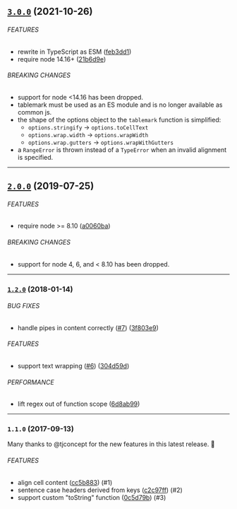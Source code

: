 ## [`3.0.0`](https://github.com/citycide/tablemark/compare/v2.0.0...v3.0.0) (2021-10-26)

###### FEATURES

* rewrite in TypeScript as ESM ([feb3dd1](https://github.com/citycide/tablemark/commit/feb3dd1))
* require node 14.16+ ([21b6d9e](https://github.com/citycide/tablemark/commit/21b6d9e))


###### BREAKING CHANGES

* support for node <14.16 has been dropped.
* tablemark must be used as an ES module and is no longer available as common js.
* the shape of the options object to the `tablemark` function is simplified:
  * `options.stringify` &rarr; `options.toCellText`
  * `options.wrap.width` &rarr; `options.wrapWidth`
  * `options.wrap.gutters` &rarr; `options.wrapWithGutters`
* a `RangeError` is thrown instead of a `TypeError` when
an invalid alignment is specified.

---

<a name="2.0.0"></a>
## [`2.0.0`](https://github.com/citycide/tablemark/compare/v1.2.0...v2.0.0) (2019-07-25)


###### FEATURES

* require node >= 8.10 ([a0060ba](https://github.com/citycide/tablemark/commit/a0060ba))


###### BREAKING CHANGES

* support for node 4, 6, and < 8.10 has been dropped.

---

<a name="1.2.0"></a>
### [`1.2.0`](https://github.com/citycide/tablemark/compare/v1.1.0...v1.2.0) (2018-01-14)


###### BUG FIXES

* handle pipes in content correctly ([#7](https://github.com/citycide/tablemark/issues/7)) ([3f803e9](https://github.com/citycide/tablemark/commit/3f803e9))


###### FEATURES

* support text wrapping ([#6](https://github.com/citycide/tablemark/issues/6)) ([304d59d](https://github.com/citycide/tablemark/commit/304d59d))


###### PERFORMANCE

* lift regex out of function scope ([6d8ab99](https://github.com/citycide/tablemark/commit/6d8ab99))


---

<a name="1.1.0"></a>
### `1.1.0` (2017-09-13)

Many thanks to @tjconcept for the new features in this latest release. :tada:

###### FEATURES

* align cell content ([cc5b883](https://github.com/citycide/tablemark/commit/cc5b8831f2dd7efd8754a79d15514760889a3827)) (#1)
* sentence case headers derived from keys ([c2c97ff](https://github.com/citycide/tablemark/commit/c2c97fffe142e363f2ab49a42a9ef6666ae8c649)) (#2)
* support custom "toString" function ([0c5d79b](https://github.com/citycide/tablemark/commit/0c5d79be00c5f2fc0018347bb126c175161ccae5)) (#3)
